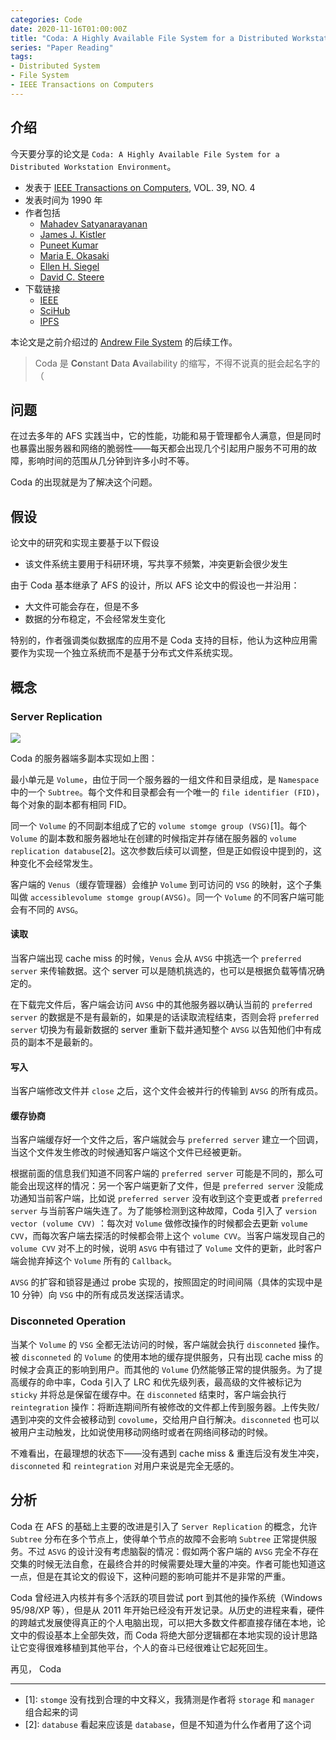 ```yaml
---
categories: Code
date: 2020-11-16T01:00:00Z
title: "Coda: A Highly Available File System for a Distributed Workstation Environment"
series: "Paper Reading"
tags:
- Distributed System
- File System
- IEEE Transactions on Computers
---
```


## 介绍

今天要分享的论文是 `Coda: A Highly Available File System for a Distributed Workstation Environment`。

- 发表于 [IEEE Transactions on Computers](https://dblp.org/db/journals/tc/index.html), VOL. 39, NO. 4
- 发表时间为 1990 年
- 作者包括
  - [Mahadev Satyanarayanan](https://dblp.org/pid/s/MahadevSatyanarayanan.html)
  - [James J. Kistler](https://dblp.org/pid/12/56.html)
  - [Puneet Kumar](https://dblp.org/pid/09/5254-1.html)
  - [Maria E. Okasaki](https://dblp.org/pid/31/5038.html)
  - [Ellen H. Siegel](https://dblp.org/pid/46/4228.html)
  - [David C. Steere](https://dblp.org/pid/71/5709.html)
- 下载链接
  - [IEEE](https://ieeexplore.ieee.org/document/54838)
  - [SciHub](https://sci-hub.se/10.1109/12.54838)
  - [IPFS](https://ipfs.io/ipns/paper.xuanwo.io/Coda:%20A%20Highly%20Available%20File%20System%20for%20a%20Distributed%20Workstation%20Environment.pdf)

本论文是之前介绍过的 [Andrew File System](https://xuanwo.io/2020/12-andrew-file-system/) 的后续工作。

> Coda 是 **Co**nstant **D**ata **A**vailability 的缩写，不得不说真的挺会起名字的（

## 问题

在过去多年的 AFS 实践当中，它的性能，功能和易于管理都令人满意，但是同时也暴露出服务器和网络的脆弱性——每天都会出现几个引起用户服务不可用的故障，影响时间的范围从几分钟到许多小时不等。

Coda 的出现就是为了解决这个问题。

## 假设

论文中的研究和实现主要基于以下假设

- 该文件系统主要用于科研环境，写共享不频繁，冲突更新会很少发生

由于 Coda 基本继承了 AFS 的设计，所以 AFS 论文中的假设也一并沿用：

- 大文件可能会存在，但是不多
- 数据的分布稳定，不会经常发生变化

特别的，作者强调类似数据库的应用不是 Coda 支持的目标，他认为这种应用需要作为实现一个独立系统而不是基于分布式文件系统实现。

## 概念

### Server Replication

![](server-replication-infra.jpg)

Coda 的服务器端多副本实现如上图：

最小单元是 `Volume`，由位于同一个服务器的一组文件和目录组成，是 `Namespace` 中的一个 `Subtree`。每个文件和目录都会有一个唯一的 `file identifier (FID)`，每个对象的副本都有相同 FID。

同一个 `Volume` 的不同副本组成了它的 `volume stomge group (VSG)`[1]。每个 `Volume` 的副本数和服务器地址在创建的时候指定并存储在服务器的 `volume replication databuse`[2]。这次参数后续可以调整，但是正如假设中提到的，这种变化不会经常发生。

客户端的 `Venus`（缓存管理器）会维护 `Volume` 到可访问的 `VSG` 的映射，这个子集叫做 `accessiblevolume stomge group(AVSG)`。同一个 `Volume` 的不同客户端可能会有不同的 `AVSG`。

#### 读取

当客户端出现 cache miss 的时候，`Venus` 会从 `AVSG` 中挑选一个 `preferred server` 来传输数据。这个 server 可以是随机挑选的，也可以是根据负载等情况确定的。

在下载完文件后，客户端会访问 `AVSG` 中的其他服务器以确认当前的 `preferred server` 的数据是不是有最新的，如果是的话读取流程结束，否则会将 `preferred server` 切换为有最新数据的 server 重新下载并通知整个 `AVSG` 以告知他们中有成员的副本不是最新的。

#### 写入

当客户端修改文件并 `close` 之后，这个文件会被并行的传输到 `AVSG` 的所有成员。

#### 缓存协商

当客户端缓存好一个文件之后，客户端就会与 `preferred server` 建立一个回调，当这个文件发生修改的时候通知客户端这个文件已经被更新。

根据前面的信息我们知道不同客户端的 `preferred server` 可能是不同的，那么可能会出现这样的情况：另一个客户端更新了文件，但是 `preferred server` 没能成功通知当前客户端，比如说 `preferred server` 没有收到这个变更或者 `preferred server` 与当前客户端失连了。为了能够检测到这种故障，Coda 引入了 `version vector (volume CVV)` ：每次对 `Volume` 做修改操作的时候都会去更新 `volume CVV`，而每次客户端去探活的时候都会带上这个 `volume CVV`。当客户端发现自己的 `volume CVV` 对不上的时候，说明 `ASVG` 中有错过了 `Volume` 文件的更新，此时客户端会抛弃掉这个 `Volume` 所有的 `Callback`。

`AVSG` 的扩容和锁容是通过 probe 实现的，按照固定的时间间隔（具体的实现中是 10 分钟）向 `VSG` 中的所有成员发送探活请求。

### Disconneted Operation

当某个 `Volume` 的 `VSG` 全都无法访问的时候，客户端就会执行 `disconneted` 操作。被 `disconneted` 的 `Volume` 的使用本地的缓存提供服务，只有出现 cache miss 的时候才会真正的影响到用户。而其他的 `Volume` 仍然能够正常的提供服务。为了提高缓存的命中率，Coda 引入了 LRC 和优先级列表，最高级的文件被标记为 `sticky` 并将总是保留在缓存中。在 `disconneted` 结束时，客户端会执行 `reintegration` 操作：将断连期间所有被修改的文件都上传到服务器。上传失败/遇到冲突的文件会被移动到 `covolume`，交给用户自行解决。`disconneted` 也可以被用户主动触发，比如说使用移动网络时或者在网络间移动的时候。

不难看出，在最理想的状态下——没有遇到 cache miss & 重连后没有发生冲突，`disconneted` 和 `reintegration` 对用户来说是完全无感的。

## 分析

Coda 在 AFS 的基础上主要的改进是引入了 `Server Replication` 的概念，允许 `Subtree` 分布在多个节点上，使得单个节点的故障不会影响 `Subtree` 正常提供服务。不过 `ASVG` 的设计没有考虑脑裂的情况：假如两个客户端的 `AVSG` 完全不存在交集的时候无法自愈，在最终合并的时候需要处理大量的冲突。作者可能也知道这一点，但是在其论文的假设下，这种问题的影响可能并不是非常的严重。

Coda 曾经进入内核并有多个活跃的项目尝试 port 到其他的操作系统（Windows 95/98/XP 等），但是从 2011 年开始已经没有开发记录。从历史的进程来看，硬件的跨越式发展使得真正的个人电脑出现，可以把大多数文件都直接存储在本地，论文中的假设基本上全部失效，而 Coda 将绝大部分逻辑都在本地实现的设计思路让它变得很难移植到其他平台，个人的奋斗已经很难让它起死回生。

再见， Coda

---

- [1]: `stomge` 没有找到合理的中文释义，我猜测是作者将 `storage` 和 `manager` 组合起来的词
- [2]: `databuse` 看起来应该是 `database`，但是不知道为什么作者用了这个词
